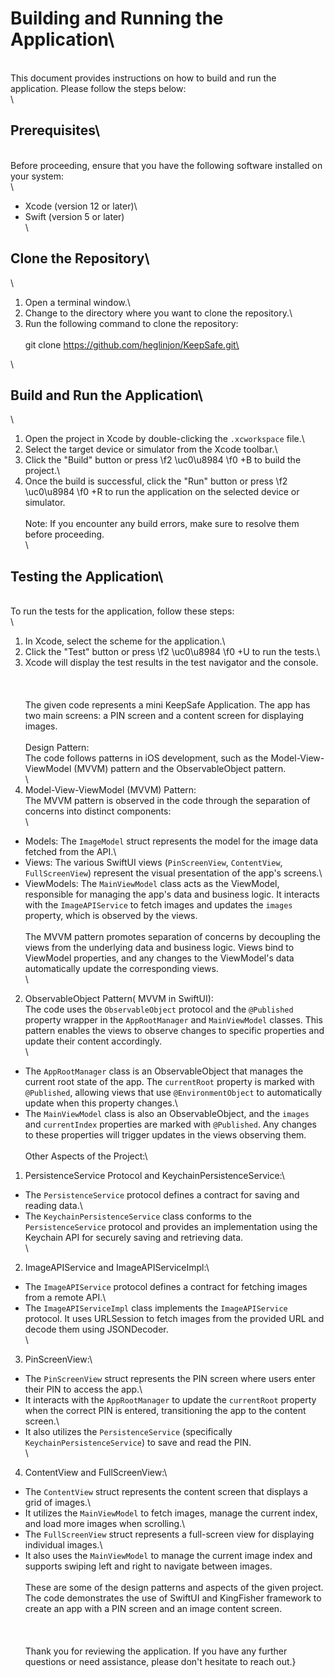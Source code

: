 # Building and Running the Application\
\
This document provides instructions on how to build and run the application. Please follow the steps below:\
\
## Prerequisites\
\
Before proceeding, ensure that you have the following software installed on your system:\
\
- Xcode (version 12 or later)\
- Swift (version 5 or later)\
\
## Clone the Repository\
\
1. Open a terminal window.\
2. Change to the directory where you want to clone the repository.\
3. Run the following command to clone the repository:\
\
git clone https://github.com/heglinjon/KeepSafe.git\

\
## Build and Run the Application\
\
1. Open the project in Xcode by double-clicking the `.xcworkspace` file.\
2. Select the target device or simulator from the Xcode toolbar.\
3. Click the "Build" button or press 
\f2 \uc0\u8984 
\f0 +B to build the project.\
4. Once the build is successful, click the "Run" button or press 
\f2 \uc0\u8984 
\f0 +R to run the application on the selected device or simulator.\
\
Note: If you encounter any build errors, make sure to resolve them before proceeding.\
\
## Testing the Application\
\
To run the tests for the application, follow these steps:\
\
1. In Xcode, select the scheme for the application.\
2. Click the "Test" button or press 
\f2 \uc0\u8984 
\f0 +U to run the tests.\
3. Xcode will display the test results in the test navigator and the console.\
\
\
\
The given code represents a mini KeepSafe Application. The app has two main screens: a PIN screen and a content screen for displaying images.\
\
Design Pattern:\
The code follows patterns in iOS development, such as the Model-View-ViewModel (MVVM) pattern and the ObservableObject pattern.\
\
1. Model-View-ViewModel (MVVM) Pattern:\
The MVVM pattern is observed in the code through the separation of concerns into distinct components:\
\
- Models: The `ImageModel` struct represents the model for the image data fetched from the API.\
- Views: The various SwiftUI views (`PinScreenView`, `ContentView`, `FullScreenView`) represent the visual presentation of the app's screens.\
- ViewModels: The `MainViewModel` class acts as the ViewModel, responsible for managing the app's data and business logic. It interacts with the `ImageAPIService` to fetch images and updates the `images` property, which is observed by the views.\
\
The MVVM pattern promotes separation of concerns by decoupling the views from the underlying data and business logic. Views bind to ViewModel properties, and any changes to the ViewModel's data automatically update the corresponding views.\
\
2. ObservableObject Pattern( MVVM in SwiftUI):\
The code uses the `ObservableObject` protocol and the `@Published` property wrapper in the `AppRootManager` and `MainViewModel` classes. This pattern enables the views to observe changes to specific properties and update their content accordingly.\
\
- The `AppRootManager` class is an ObservableObject that manages the current root state of the app. The `currentRoot` property is marked with `@Published`, allowing views that use `@EnvironmentObject` to automatically update when this property changes.\
- The `MainViewModel` class is also an ObservableObject, and the `images` and `currentIndex` properties are marked with `@Published`. Any changes to these properties will trigger updates in the views observing them.\
\
Other Aspects of the Project:\
1. PersistenceService Protocol and KeychainPersistenceService:\
- The `PersistenceService` protocol defines a contract for saving and reading data.\
- The `KeychainPersistenceService` class conforms to the `PersistenceService` protocol and provides an implementation using the Keychain API for securely saving and retrieving data.\
\
2. ImageAPIService and ImageAPIServiceImpl:\
- The `ImageAPIService` protocol defines a contract for fetching images from a remote API.\
- The `ImageAPIServiceImpl` class implements the `ImageAPIService` protocol. It uses URLSession to fetch images from the provided URL and decode them using JSONDecoder.\
\
3. PinScreenView:\
- The `PinScreenView` struct represents the PIN screen where users enter their PIN to access the app.\
- It interacts with the `AppRootManager` to update the `currentRoot` property when the correct PIN is entered, transitioning the app to the content screen.\
- It also utilizes the `PersistenceService` (specifically `KeychainPersistenceService`) to save and read the PIN.\
\
4. ContentView and FullScreenView:\
- The `ContentView` struct represents the content screen that displays a grid of images.\
- It utilizes the `MainViewModel` to fetch images, manage the current index, and load more images when scrolling.\
- The `FullScreenView` struct represents a full-screen view for displaying individual images.\
- It also uses the `MainViewModel` to manage the current image index and supports swiping left and right to navigate between images.\
\
These are some of the design patterns and aspects of the given project. The code demonstrates the use of SwiftUI and KingFisher framework to create an app with a PIN screen and an image content screen.\
\
\
\
Thank you for reviewing the application. If you have any further questions or need assistance, please don't hesitate to reach out.}
